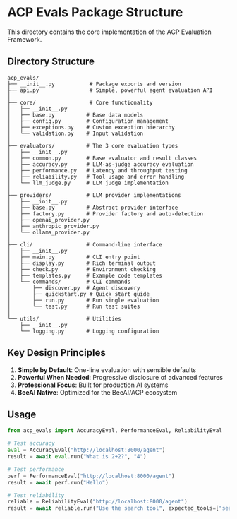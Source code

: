 # ACP Evals Package Structure

This directory contains the core implementation of the ACP Evaluation Framework.

## Directory Structure

```
acp_evals/
├── __init__.py           # Package exports and version
├── api.py                # Simple, powerful agent evaluation API
│
├── core/                 # Core functionality
│   ├── __init__.py
│   ├── base.py          # Base data models
│   ├── config.py        # Configuration management
│   ├── exceptions.py    # Custom exception hierarchy
│   └── validation.py    # Input validation
│
├── evaluators/          # The 3 core evaluation types
│   ├── __init__.py
│   ├── common.py        # Base evaluator and result classes
│   ├── accuracy.py      # LLM-as-judge accuracy evaluation
│   ├── performance.py   # Latency and throughput testing
│   ├── reliability.py   # Tool usage and error handling
│   └── llm_judge.py     # LLM judge implementation
│
├── providers/           # LLM provider implementations
│   ├── __init__.py
│   ├── base.py          # Abstract provider interface
│   ├── factory.py       # Provider factory and auto-detection
│   ├── openai_provider.py
│   ├── anthropic_provider.py
│   └── ollama_provider.py
│
├── cli/                 # Command-line interface
│   ├── __init__.py
│   ├── main.py          # CLI entry point
│   ├── display.py       # Rich terminal output
│   ├── check.py         # Environment checking
│   ├── templates.py     # Example code templates
│   └── commands/        # CLI commands
│       ├── discover.py  # Agent discovery
│       ├── quickstart.py # Quick start guide
│       ├── run.py       # Run single evaluation
│       └── test.py      # Run test suites
│
└── utils/               # Utilities
    ├── __init__.py
    └── logging.py       # Logging configuration
```

## Key Design Principles

1. **Simple by Default**: One-line evaluation with sensible defaults
2. **Powerful When Needed**: Progressive disclosure of advanced features
3. **Professional Focus**: Built for production AI systems
4. **BeeAI Native**: Optimized for the BeeAI/ACP ecosystem

## Usage

```python
from acp_evals import AccuracyEval, PerformanceEval, ReliabilityEval

# Test accuracy
eval = AccuracyEval("http://localhost:8000/agent")
result = await eval.run("What is 2+2?", "4")

# Test performance
perf = PerformanceEval("http://localhost:8000/agent")
result = await perf.run("Hello")

# Test reliability
reliable = ReliabilityEval("http://localhost:8000/agent")
result = await reliable.run("Use the search tool", expected_tools=["search"])
```